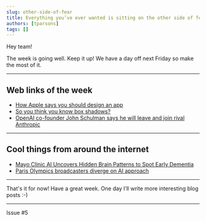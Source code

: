 ```yaml
---
slug: other-side-of-fear
title: Everything you’ve ever wanted is sitting on the other side of fear. - George Addair
authors: [tparsons]
tags: []
---
```

Hey team!

The week is going well. Keep it up! We have a day off next Friday so make the most of it.
<!-- truncate -->

---

## Web links of the week

- [How Apple says you should design an app](https://education-static.apple.com/coding-club-kit/appworkbook.key)
- [So you think you know box shadows?](https://dgerrells.com/blog/how-not-to-use-box-shadows)
- [OpenAI co-founder John Schulman says he will leave and join rival Anthropic](https://www.cnbc.com/2024/08/06/openai-co-founder-john-schulman-says-he-will-join-rival-anthropic.html)

---

## Cool things from around the internet

- [Mayo Clinic AI Uncovers Hidden Brain Patterns to Spot Early Dementia](https://scitechdaily.com/mayo-clinic-ai-uncovers-hidden-brain-patterns-to-spot-early-dementia/)
- [Paris Olympics broadcasters diverge on AI approach](https://www.reuters.com/business/media-telecom/paris-olympics-broadcasters-diverge-ai-approach-2024-07-26)

---

That's it for now! Have a great week. One day I’ll write more interesting blog posts :-)

---

Issue #5
